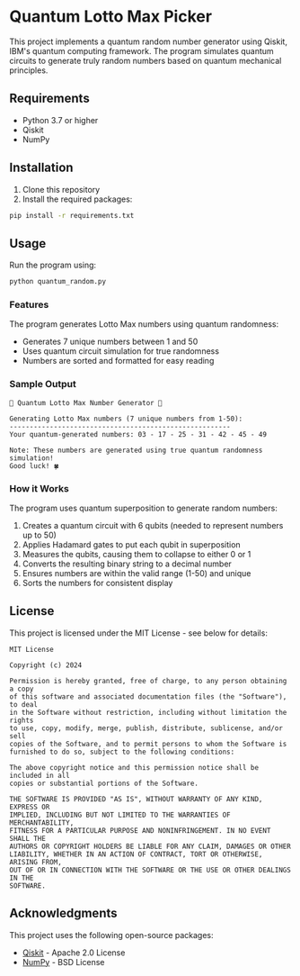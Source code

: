 # Quantum Lotto Max Picker

This project implements a quantum random number generator using Qiskit, IBM's quantum computing framework. The program simulates quantum circuits to generate truly random numbers based on quantum mechanical principles.

## Requirements

- Python 3.7 or higher
- Qiskit
- NumPy

## Installation

1. Clone this repository
2. Install the required packages:
```bash
pip install -r requirements.txt
```

## Usage

Run the program using:
```bash
python quantum_random.py
```

### Features

The program generates Lotto Max numbers using quantum randomness:
- Generates 7 unique numbers between 1 and 50
- Uses quantum circuit simulation for true randomness
- Numbers are sorted and formatted for easy reading

### Sample Output

```
🎰 Quantum Lotto Max Number Generator 🎰

Generating Lotto Max numbers (7 unique numbers from 1-50):
-------------------------------------------------------
Your quantum-generated numbers: 03 - 17 - 25 - 31 - 42 - 45 - 49

Note: These numbers are generated using true quantum randomness simulation!
Good luck! 🍀
```

### How it Works

The program uses quantum superposition to generate random numbers:

1. Creates a quantum circuit with 6 qubits (needed to represent numbers up to 50)
2. Applies Hadamard gates to put each qubit in superposition
3. Measures the qubits, causing them to collapse to either 0 or 1
4. Converts the resulting binary string to a decimal number
5. Ensures numbers are within the valid range (1-50) and unique
6. Sorts the numbers for consistent display

## License

This project is licensed under the MIT License - see below for details:

```
MIT License

Copyright (c) 2024 

Permission is hereby granted, free of charge, to any person obtaining a copy
of this software and associated documentation files (the "Software"), to deal
in the Software without restriction, including without limitation the rights
to use, copy, modify, merge, publish, distribute, sublicense, and/or sell
copies of the Software, and to permit persons to whom the Software is
furnished to do so, subject to the following conditions:

The above copyright notice and this permission notice shall be included in all
copies or substantial portions of the Software.

THE SOFTWARE IS PROVIDED "AS IS", WITHOUT WARRANTY OF ANY KIND, EXPRESS OR
IMPLIED, INCLUDING BUT NOT LIMITED TO THE WARRANTIES OF MERCHANTABILITY,
FITNESS FOR A PARTICULAR PURPOSE AND NONINFRINGEMENT. IN NO EVENT SHALL THE
AUTHORS OR COPYRIGHT HOLDERS BE LIABLE FOR ANY CLAIM, DAMAGES OR OTHER
LIABILITY, WHETHER IN AN ACTION OF CONTRACT, TORT OR OTHERWISE, ARISING FROM,
OUT OF OR IN CONNECTION WITH THE SOFTWARE OR THE USE OR OTHER DEALINGS IN THE
SOFTWARE.
```

## Acknowledgments

This project uses the following open-source packages:
- [Qiskit](https://qiskit.org/) - Apache 2.0 License
- [NumPy](https://numpy.org/) - BSD License 
